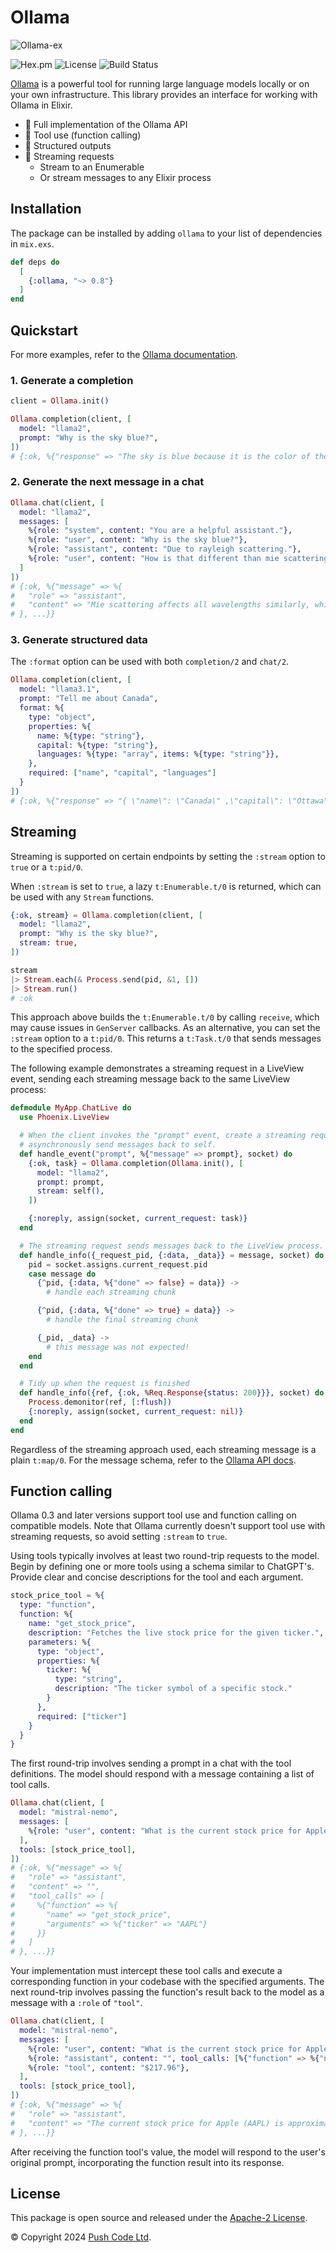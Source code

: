 # Ollama

![Ollama-ex](https://raw.githubusercontent.com/lebrunel/ollama-ex/main/media/poster.webp)

![Hex.pm](https://img.shields.io/hexpm/v/ollama?color=informational)
![License](https://img.shields.io/github/license/lebrunel/ollama-ex?color=informational)
![Build Status](https://img.shields.io/github/actions/workflow/status/lebrunel/ollama-ex/elixir.yml?branch=main)

[Ollama](https://ollama.ai) is a powerful tool for running large language models locally or on your own infrastructure. This library provides an interface for working with Ollama in Elixir.

- 🦙 Full implementation of the Ollama API
- 🧰 Tool use (function calling)
- 🧱 Structured outputs
- 🛜 Streaming requests
  - Stream to an Enumerable
  - Or stream messages to any Elixir process

## Installation

The package can be installed by adding `ollama` to your list of dependencies in `mix.exs`.

```elixir
def deps do
  [
    {:ollama, "~> 0.8"}
  ]
end
```

## Quickstart

For more examples, refer to the [Ollama documentation](https://hexdocs.pm/ollama).

### 1. Generate a completion

```elixir
client = Ollama.init()

Ollama.completion(client, [
  model: "llama2",
  prompt: "Why is the sky blue?",
])
# {:ok, %{"response" => "The sky is blue because it is the color of the sky.", ...}}
```

### 2. Generate the next message in a chat

```elixir
Ollama.chat(client, [
  model: "llama2",
  messages: [
    %{role: "system", content: "You are a helpful assistant."},
    %{role: "user", content: "Why is the sky blue?"},
    %{role: "assistant", content: "Due to rayleigh scattering."},
    %{role: "user", content: "How is that different than mie scattering?"},
  ]
])
# {:ok, %{"message" => %{
#   "role" => "assistant",
#   "content" => "Mie scattering affects all wavelengths similarly, while Rayleigh favors shorter ones."
# }, ...}}
```

### 3. Generate structured data

The `:format` option can be used with both `completion/2` and `chat/2`.

```elixir
Ollama.completion(client, [
  model: "llama3.1",
  prompt: "Tell me about Canada",
  format: %{
    type: "object",
    properties: %{
      name: %{type: "string"},
      capital: %{type: "string"},
      languages: %{type: "array", items: %{type: "string"}},
    },
    required: ["name", "capital", "languages"]
  }
])
# {:ok, %{"response" => "{ \"name\": \"Canada\" ,\"capital\": \"Ottawa\" ,\"languages\": [\"English\", \"French\"] }", ...}}
```

## Streaming

Streaming is supported on certain endpoints by setting the `:stream` option to `true` or a `t:pid/0`.

When `:stream` is set to `true`, a lazy `t:Enumerable.t/0` is returned, which can be used with any `Stream` functions.

```elixir
{:ok, stream} = Ollama.completion(client, [
  model: "llama2",
  prompt: "Why is the sky blue?",
  stream: true,
])

stream
|> Stream.each(& Process.send(pid, &1, [])
|> Stream.run()
# :ok
```

This approach above builds the `t:Enumerable.t/0` by calling `receive`, which may cause issues in `GenServer` callbacks. As an alternative, you can set the `:stream` option to a `t:pid/0`. This returns a `t:Task.t/0` that sends messages to the specified process.

The following example demonstrates a streaming request in a LiveView event, sending each streaming message back to the same LiveView process:

```elixir
defmodule MyApp.ChatLive do
  use Phoenix.LiveView

  # When the client invokes the "prompt" event, create a streaming request and
  # asynchronously send messages back to self.
  def handle_event("prompt", %{"message" => prompt}, socket) do
    {:ok, task} = Ollama.completion(Ollama.init(), [
      model: "llama2",
      prompt: prompt,
      stream: self(),
    ])

    {:noreply, assign(socket, current_request: task)}
  end

  # The streaming request sends messages back to the LiveView process.
  def handle_info({_request_pid, {:data, _data}} = message, socket) do
    pid = socket.assigns.current_request.pid
    case message do
      {^pid, {:data, %{"done" => false} = data}} ->
        # handle each streaming chunk

      {^pid, {:data, %{"done" => true} = data}} ->
        # handle the final streaming chunk

      {_pid, _data} ->
        # this message was not expected!
    end
  end

  # Tidy up when the request is finished
  def handle_info({ref, {:ok, %Req.Response{status: 200}}}, socket) do
    Process.demonitor(ref, [:flush])
    {:noreply, assign(socket, current_request: nil)}
  end
end
```

Regardless of the streaming approach used, each streaming message is a plain `t:map/0`. For the message schema, refer to the [Ollama API docs](https://github.com/ollama/ollama/blob/main/docs/api.md).

## Function calling

Ollama 0.3 and later versions support tool use and function calling on compatible models. Note that Ollama currently doesn't support tool use with streaming requests, so avoid setting `:stream` to `true`.

Using tools typically involves at least two round-trip requests to the model. Begin by defining one or more tools using a schema similar to ChatGPT's. Provide clear and concise descriptions for the tool and each argument.

```elixir
stock_price_tool = %{
  type: "function",
  function: %{
    name: "get_stock_price",
    description: "Fetches the live stock price for the given ticker.",
    parameters: %{
      type: "object",
      properties: %{
        ticker: %{
          type: "string",
          description: "The ticker symbol of a specific stock."
        }
      },
      required: ["ticker"]
    }
  }
}
```

The first round-trip involves sending a prompt in a chat with the tool definitions. The model should respond with a message containing a list of tool calls.

```elixir
Ollama.chat(client, [
  model: "mistral-nemo",
  messages: [
    %{role: "user", content: "What is the current stock price for Apple?"}
  ],
  tools: [stock_price_tool],
])
# {:ok, %{"message" => %{
#   "role" => "assistant",
#   "content" => "",
#   "tool_calls" => [
#     %{"function" => %{
#       "name" => "get_stock_price",
#       "arguments" => %{"ticker" => "AAPL"}
#     }}
#   ]
# }, ...}}
```

Your implementation must intercept these tool calls and execute a corresponding function in your codebase with the specified arguments. The next round-trip involves passing the function's result back to the model as a message with a `:role` of `"tool"`.

```elixir
Ollama.chat(client, [
  model: "mistral-nemo",
  messages: [
    %{role: "user", content: "What is the current stock price for Apple?"},
    %{role: "assistant", content: "", tool_calls: [%{"function" => %{"name" => "get_stock_price", "arguments" => %{"ticker" => "AAPL"}}}]},
    %{role: "tool", content: "$217.96"},
  ],
  tools: [stock_price_tool],
])
# {:ok, %{"message" => %{
#   "role" => "assistant",
#   "content" => "The current stock price for Apple (AAPL) is approximately $217.96.",
# }, ...}}
```

After receiving the function tool's value, the model will respond to the user's original prompt, incorporating the function result into its response.

## License

This package is open source and released under the [Apache-2 License](https://github.com/lebrunel/ollama/blob/master/LICENSE).

© Copyright 2024 [Push Code Ltd](https://www.pushcode.com/).
